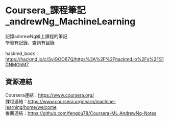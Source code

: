 # Coursera_課程筆記_andrewNg_MachineLearning
記錄adnrewNg線上課程的筆記  
學習有記錄，查詢有目錄  

hackmd_book：https://hackmd.io/c/SyiGOO67Q/https%3A%2F%2Fhackmd.io%2Fs%2FS1GNMOhM7  
## 資源連結
Coursera連結：https://www.coursera.org/    
課程連結：https://www.coursera.org/learn/machine-learning/home/welcome    
推薦連結：https://github.com/fengdu78/Coursera-ML-AndrewNg-Notes    